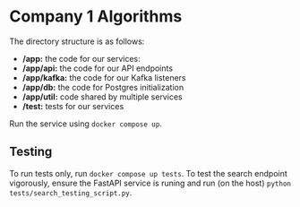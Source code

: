 # Company 1 Algorithms

The directory structure is as follows:

- **/app:** the code for our services:
- **/app/api:** the code for our API endpoints
- **/app/kafka:** the code for our Kafka listeners
- **/app/db:** the code for Postgres initialization
- **/app/util:** code shared by multiple services
- **/test:** tests for our services

Run the service using `docker compose up`. 

## Testing
To run tests only, run `docker compose up tests`. To test the search endpoint vigorously, ensure the FastAPI service is runing and run (on the host) `python tests/search_testing_script.py`.
